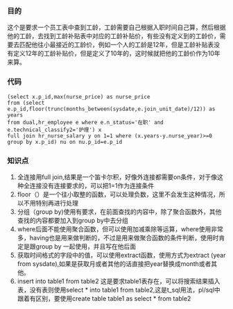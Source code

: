 ### 目的
这个是要求一个员工表中查到工龄，工龄需要自己根据入职时间自己算，然后根据他的工龄，去找到工龄补贴表中对应的工龄补贴价，有些没有定义到的工龄价，需要去匹配他往小最接近的工龄价，例如一个人的工龄是12年，但是工龄补贴表没有定义12年的工龄补贴价，但是定义了10年的，这时候就把他的工龄价作为10年来算。
### 代码
```
(select x.p_id,max(nurse_price) as nurse_price
from (select e.p_id,floor(trunc(months_between(sysdate,e.join_unit_date)/12)) as years
from dual,hr_employee e where e.n_status='在职' and e.technical_classify2='护理') x 
full join hr_nurse_salary y on 1=1 where (x.years-y.nurse_year)>=0 group by x.p_id) nu on nu.p_id=e.p_id
```
### 知识点
1. 全连接用full join,结果是一个笛卡尔积，好像外连接都需要on条件，对于像这种全连接没有连接要求的，可以把1=1作为连接条件
2. floor（）是一个往小取整的函数，可以处理负数，这里不会发生这种情况，所以不用特别再进行处理
3. 分组（group by)使用有要求，在前面查找的内容中，除了聚合函数外，其他查找的内容都要加入到group by中去分组
4. where后面不能使用聚合函数，但可以使用加减乘除等运算，where使用非常多，having也是用来做判断的，不过是用来做聚合函数的条件判断，使用时肯定是跟group by 一起使用，并且写在他后面
5. 获取时间格式的字段中的值，可以使用extract函数，使用方式为extract (year from sysdate),如果是获取月或者其他的话直接把year替换成month或者其他。
6. insert into table1 from table2 这是要求table1表存在，可以将搜索结果插入表，没有表则使用select * into  table1 from table2,这是t_sql用法，pl/sql中跟着有区别，要使用create table table1 as select * from table2
